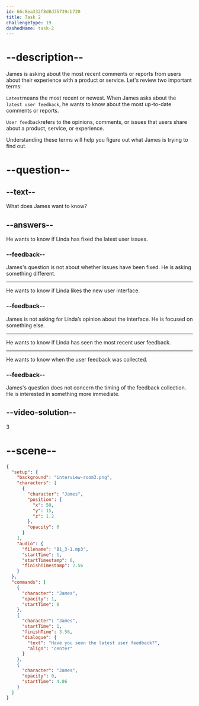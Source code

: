 ```yaml
---
id: 66c8ea332f8d8d35739cb720
title: Task 2
challengeType: 19
dashedName: task-2
---
```


<!-- (Audio) James: Have you seen the latest user feedback? -->

# --description--

James is asking about the most recent comments or reports from users about their experience with a product or service. Let's review two important terms:

`Latest`means the most recent or newest. When James asks about the `latest user feedback`, he wants to know about the most up-to-date comments or reports.
  
`User feedback`refers to the opinions, comments, or issues that users share about a product, service, or experience. 

Understanding these terms will help you figure out what James is trying to find out.

# --question--

## --text--

What does James want to know?

## --answers--

He wants to know if Linda has fixed the latest user issues.

### --feedback--

James's question is not about whether issues have been fixed. He is asking something different.

---

He wants to know if Linda likes the new user interface.

### --feedback--

James is not asking for Linda’s opinion about the interface. He is focused on something else.

---

He wants to know if Linda has seen the most recent user feedback.

---

He wants to know when the user feedback was collected.

### --feedback--

James's question does not concern the timing of the feedback collection. He is interested in something more immediate.
  
## --video-solution--

3

# --scene--

```json
{
  "setup": {
    "background": "interview-room3.png",
    "characters": [
      {
        "character": "James",
        "position": {
          "x": 50,
          "y": 15,
          "z": 1.2
        },
        "opacity": 0
      }
    ],
    "audio": {
      "filename": "B1_3-1.mp3",
      "startTime": 1,
      "startTimestamp": 0,
      "finishTimestamp": 2.56
    }
  },
  "commands": [
    {
      "character": "James",
      "opacity": 1,
      "startTime": 0
    },
    {
      "character": "James",
      "startTime": 1,
      "finishTime": 3.56,
      "dialogue": {
        "text": "Have you seen the latest user feedback?",
        "align": "center"
      }
    },
    {
      "character": "James",
      "opacity": 0,
      "startTime": 4.06
    }
  ]
}
```
